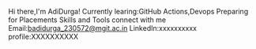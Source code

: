 Hi there,I'm AdiDurga!
Currently learing:GitHub Actions,Devops
Preparing for Placements
Skills and Tools
connect with me
Email:badidurga_230572@mgit.ac.in
LinkedIn:xxxxxxxxxx
profile:XXXXXXXXXX

